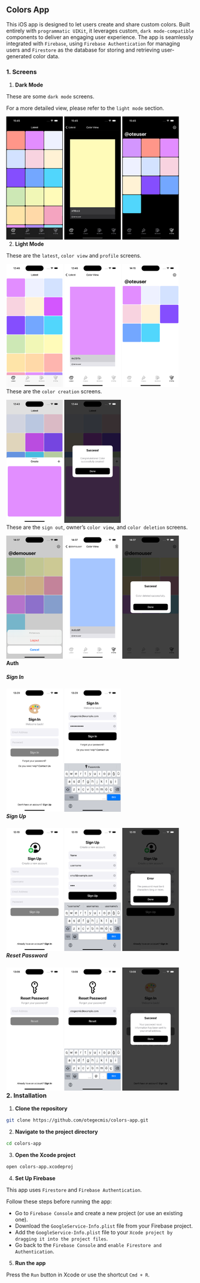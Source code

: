 ## Colors App

This iOS app is designed to let users create and share custom colors. Built entirely with `programmatic UIKit`, it leverages custom, `dark mode-compatible` components to deliver an engaging user experience. The app is seamlessly integrated with `Firebase`, using `Firebase Authentication` for managing users and `Firestore` as the database for storing and retrieving user-generated color data.

### 1. Screens

1. **Dark Mode**

These are some `dark mode` screens.

For a more detailed view, please refer to the `light mode` section.

<div style="float: left;">
    <img src="assets/dark-mode/1.png" style="width: 30%;" />
    <img src="assets/dark-mode/2.png" style="width: 30%;" />
    <img src="assets/dark-mode/3.png" style="width: 30%;" />
</div>

2. **Light Mode**

These are the `latest`, `color view` and `profile` screens.

<div style="float: left;">
    <img src="assets/light-mode/1.png" style="width: 30%;" />
    <img src="assets/light-mode/2.png" style="width: 30%;" />
    <img src="assets/light-mode/3.png" style="width: 30%;" />
</div>

These are the `color creation` screens.

<div style="float: left;">
    <img src="assets/light-mode/create-color/1.png" style="width: 30%;" />
    <img src="assets/light-mode/create-color/2.png" style="width: 30%;" />
</div>

These are the `sign out`, owner’s `color view`, and `color deletion` screens.

<div style="float: left;">
    <img src="assets/light-mode/4.png" style="width: 30%;" />
    <img src="assets/light-mode/5.png" style="width: 30%;" />
    <img src="assets/light-mode/6.png" style="width: 30%;" />
</div>

#### Auth

##### Sign In

<div style="float: left;">
    <img src="assets/light-mode/auth/sign-in/1.png" style="width: 30%;" />
    <img src="assets/light-mode/auth/sign-in/2.png" style="width: 30%;" /> 
</div>

##### Sign Up

<div style="float: left;">
    <img src="assets/light-mode/auth/sign-up/1.png" style="width: 30%;" />
    <img src="assets/light-mode/auth/sign-up/2.png" style="width: 30%;" />
    <img src="assets/light-mode/auth/sign-up/3.png" style="width: 30%;" />  
</div>

##### Reset Password

<div style="float: left;">
    <img src="assets/light-mode/auth/reset-password/1.png" style="width: 30%;" />
    <img src="assets/light-mode/auth/reset-password/2.png" style="width: 30%;" />
    <img src="assets/light-mode/auth/reset-password/3.png" style="width: 30%;" />  
</div>

### 2. Installation

1. **Clone the repository**

```sh
git clone https://github.com/otegecmis/colors-app.git
```

2. **Navigate to the project directory**

```sh
cd colors-app
```

3. **Open the Xcode project**

```sh
open colors-app.xcodeproj
```

4. **Set Up Firebase**

This app uses `Firestore` and `Firebase Authentication`.

Follow these steps before running the app:

- Go to `Firebase Console` and create a new project (or use an existing one).
- Download the `GoogleService-Info.plist` file from your Firebase project.
- Add the `GoogleService-Info.plist` file to your `Xcode project by dragging it into the project files`.
- Go back to the `Firebase Console` and `enable Firestore and Authentication`.

5. **Run the app**

Press the `Run` button in Xcode or use the shortcut `Cmd + R`.
